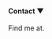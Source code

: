 #### Contact ▼

<a href="https://dbwebb.se/social/facebook"><i class="fab fa-icon fa-facebook-square fa-2x" aria-hidden="true"></i></a>
<a href="https://dbwebb.se/social/facebook"><i class="fab fa-icon fa-github-square fa-2x" aria-hidden="true"></i></a>
<a href="https://dbwebb.se/social/linkedin"><i class="fab fa-icon fa-linkedin fa-2x" aria-hidden="true"></i></a>
<p>Find me at.</p>
